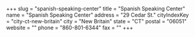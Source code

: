 +++
slug = "spanish-speaking-center"
title = "Spanish Speaking Center"
name = "Spanish Speaking Center"
address = "29 Cedar St."
cityIndexKey = "city-ct-new-britain"
city = "New Britain"
state = "CT"
postal = "06051"
website = ""
phone = "860-801-6344"
fax = ""
+++

